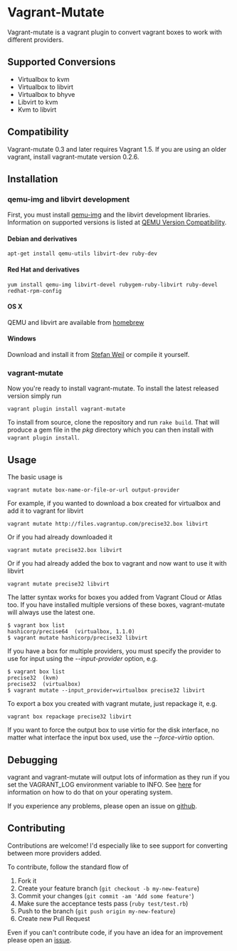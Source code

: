 # Vagrant-Mutate

Vagrant-mutate is a vagrant plugin to convert vagrant boxes to work with different providers.

## Supported Conversions

* Virtualbox to kvm
* Virtualbox to libvirt
* Virtualbox to bhyve
* Libvirt to kvm
* Kvm to libvirt

## Compatibility

Vagrant-mutate 0.3 and later requires Vagrant 1.5. If you are using an older vagrant, install vagrant-mutate version 0.2.6.

## Installation

### qemu-img and libvirt development

First, you must install [qemu-img](http://wiki.qemu.org/Main_Page) and the libvirt development libraries. Information on supported versions is listed at [QEMU Version Compatibility](https://github.com/sciurus/vagrant-mutate/wiki/QEMU-Version-Compatibility).

#### Debian and derivatives

    apt-get install qemu-utils libvirt-dev ruby-dev

#### Red Hat and derivatives

    yum install qemu-img libvirt-devel rubygem-ruby-libvirt ruby-devel redhat-rpm-config

#### OS X

QEMU and libvirt are available from [homebrew](http://brew.sh/)

#### Windows

Download and install it from [Stefan Weil](http://qemu.weilnetz.de/) or compile it yourself.

### vagrant-mutate

Now you're ready to install vagrant-mutate. To install the latest released version simply run

    vagrant plugin install vagrant-mutate

To install from source, clone the repository and run `rake build`. That will produce a gem file in the _pkg_ directory which you can then install with `vagrant plugin install`.

## Usage

The basic usage is

    vagrant mutate box-name-or-file-or-url output-provider

For example, if you wanted to download a box created for virtualbox and add it to vagrant for libvirt

    vagrant mutate http://files.vagrantup.com/precise32.box libvirt

Or if you had already downloaded it

    vagrant mutate precise32.box libvirt

Or if you had already added the box to vagrant and now want to use it with libvirt

    vagrant mutate precise32 libvirt

The latter syntax works for boxes you added from Vagrant Cloud or Atlas too. If you have installed multiple versions of these boxes, vagrant-mutate will always use the latest one.

    $ vagrant box list
    hashicorp/precise64  (virtualbox, 1.1.0)
    $ vagrant mutate hashicorp/precise32 libvirt

If you have a box for multiple providers, you must specify the provider to use for input using the *--input-provider* option, e.g.

    $ vagrant box list
    precise32  (kvm)
    precise32  (virtualbox)
    $ vagrant mutate --input_provider=virtualbox precise32 libvirt

To export a box you created with vagrant mutate, just repackage it, e.g.

    vagrant box repackage precise32 libvirt

If you want to force the output box to use virtio for the disk interface, no matter what interface the input box used, use the *--force-virtio* option.


## Debugging

vagrant and vagrant-mutate will output lots of information as they run if you set the VAGRANT_LOG environment variable to INFO. See [here](http://docs-v1.vagrantup.com/v1/docs/debugging.html) for information on how to do that on your operating system.

If you experience any problems, please open an issue on [github](https://github.com/sciurus/vagrant-mutate/issues).

## Contributing

Contributions are welcome! I'd especially like to see support for converting between more providers added.

To contribute, follow the standard flow of

1. Fork it
1. Create your feature branch (`git checkout -b my-new-feature`)
1. Commit your changes (`git commit -am 'Add some feature'`)
1. Make sure the acceptance tests pass (`ruby test/test.rb`)
1. Push to the branch (`git push origin my-new-feature`)
1. Create new Pull Request

Even if you can't contribute code, if you have an idea for an improvement please open an [issue](https://github.com/sciurus/vagrant-mutate/issues).
